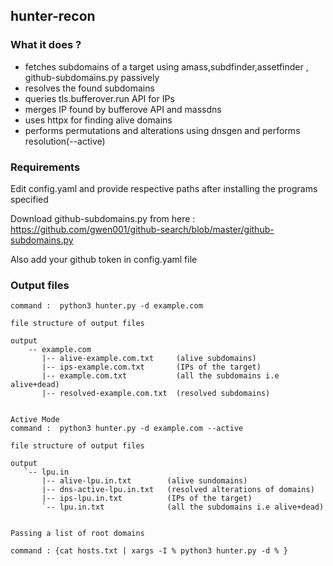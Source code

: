 ## hunter-recon 

### What it does ? 
 - fetches subdomains of a target using amass,subdfinder,assetfinder , github-subdomains.py passively
 - resolves the found subdomains 
 - queries tls.bufferover.run API for IPs 
 - merges IP found by bufferove API and massdns 
 - uses httpx for finding alive domains
 - performs permutations and alterations using dnsgen and performs resolution(--active)

 
 ### Requirements
Edit config.yaml and provide respective paths after installing the programs specified 

Download github-subdomains.py from here : https://github.com/gwen001/github-search/blob/master/github-subdomains.py

Also add your github token in config.yaml file


 ### Output files
 
 ```
 command :  python3 hunter.py -d example.com
 
 file structure of output files
 
 output
     -- example.com
        |-- alive-example.com.txt     (alive subdomains)
        |-- ips-example.com.txt       (IPs of the target)
        |-- example.com.txt           (all the subdomains i.e alive+dead)
        |-- resolved-example.com.txt  (resolved subdomains)


Active Mode
command :  python3 hunter.py -d example.com --active

file structure of output files

output
    `-- lpu.in
        |-- alive-lpu.in.txt        (alive sundomains)
        |-- dns-active-lpu.in.txt   (resolved alterations of domains)
        |-- ips-lpu.in.txt          (IPs of the target)
        `-- lpu.in.txt              (all the subdomains i.e alive+dead)


Passing a list of root domains

command : {cat hosts.txt | xargs -I % python3 hunter.py -d % }


 ```